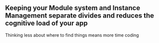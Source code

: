 ## Keeping your Module system and Instance Management separate divides and reduces the cognitive load of your app

<aside class="notes">Thinking less about where to find things means more
time coding</aside>
